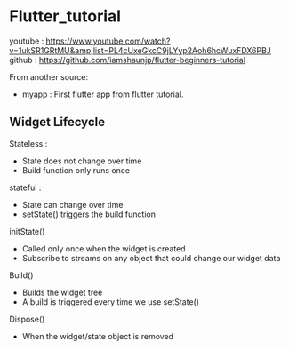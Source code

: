 # Flutter_tutorial

youtube : https://www.youtube.com/watch?v=1ukSR1GRtMU&amp;list=PL4cUxeGkcC9jLYyp2Aoh6hcWuxFDX6PBJ
github  : https://github.com/iamshaunjp/flutter-beginners-tutorial

From another source:
 - myapp : First flutter app from flutter tutorial.


## Widget Lifecycle

Stateless : 
 - State does not change over time
 - Build function only runs once

stateful : 
 - State can change over time
 - setState() triggers the build function

initState()
 - Called only once when the widget is created
 - Subscribe to streams on any object that could change our widget data

Build()
 - Builds the widget tree
 - A build is triggered every time we use setState()

Dispose()
 - When the widget/state object is removed
